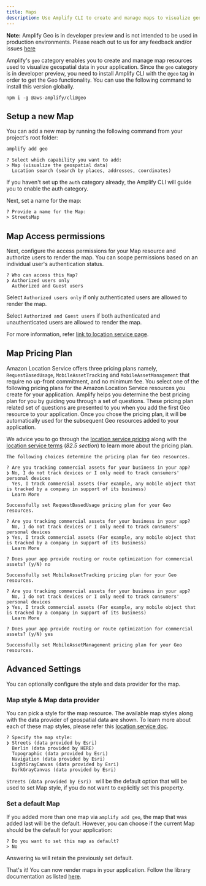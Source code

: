 ```yaml
---
title: Maps
description: Use Amplify CLI to create and manage maps to visualize geospatial data in your app.
---
```

<amplify-callout>

**Note:** Amplify Geo is in developer preview and is not intended to be used in production environments. Please reach out to us for any feedback and/or issues [here](https://github.com/aws-amplify/amplify-cli/issues)

</amplify-callout>

Amplify's `geo` category enables you to create and manage map resources used to visualize geospatial data in your application.
Since the `geo` category is in developer preview, you need to install Amplify CLI with the `@geo` tag in order to get the Geo functionality. You can use the following command to install this version globally.

```console
npm i -g @aws-amplify/cli@geo
```

## Setup a new Map

You can add a new map by running the following command from your project's root folder:

```bash
amplify add geo
```
```console
? Select which capability you want to add:
> Map (visualize the geospatial data)
  Location search (search by places, addresses, coordinates)
```
If you haven't set up the `auth` category already, the Amplify CLI will guide you to enable the auth category.

Next, set a name for the map: 

```console
? Provide a name for the Map:
> StreetsMap
```

## Map Access permissions

Next, configure the access permissions for your Map resource and authorize users to render the map.
You can scope permissions based on an individual user's authentication status.

```console
? Who can access this Map?
❯ Authorized users only
  Authorized and Guest users
```

Select `Authorized users only` if only authenticated users are allowed to render the map.

Select `Authorized and Guest users` if both authenticated and unauthenticated users are allowed to render the map.

For more information, refer [link to location service page](https://docs.aws.amazon.com/location/latest/developerguide/security_iam_id-based-policy-examples.html#security_iam_id-based-policy-examples-get-map-tiles).

## Map Pricing Plan
Amazon Location Service offers three pricing plans namely, `RequestBasedUsage`, `MobileAssetTracking` and `MobileAssetManagement` that require no up-front commitment, and no minimum fee.
You select one of the following pricing plans for the Amazon Location Service resources you create for your application.
Amplify helps you determine the best pricing plan for you by guiding you through a set of questions.
These pricing plan related set of questions are presented to you when you add the first Geo resource to your application. 
Once you chose the pricing plan, it will be automatically used for the subsequent Geo resources added to your application.

We advice you to go through the [location service pricing](https://aws.amazon.com/location/pricing/) along with the [location service terms](https://aws.amazon.com/service-terms/) (_82.5 section_) to learn more about the pricing plan.

```console
The following choices determine the pricing plan for Geo resources.

? Are you tracking commercial assets for your business in your app?
❯ No, I do not track devices or I only need to track consumers' personal devices 
  Yes, I track commercial assets (For example, any mobile object that is tracked by a company in support of its business)
  Learn More

Successfully set RequestBasedUsage pricing plan for your Geo resources.
```

```console
? Are you tracking commercial assets for your business in your app?
  No, I do not track devices or I only need to track consumers' personal devices 
❯ Yes, I track commercial assets (For example, any mobile object that is tracked by a company in support of its business)
  Learn More

? Does your app provide routing or route optimization for commercial assets? (y/N) no

Successfully set MobileAssetTracking pricing plan for your Geo resources.
```

```console
? Are you tracking commercial assets for your business in your app?
  No, I do not track devices or I only need to track consumers' personal devices 
❯ Yes, I track commercial assets (For example, any mobile object that is tracked by a company in support of its business)
  Learn More

? Does your app provide routing or route optimization for commercial assets? (y/N) yes

Successfully set MobileAssetManagement pricing plan for your Geo resources.
```

## Advanced Settings
You can optionally configure the style and data provider for the map.

### Map style & Map data provider
You can pick a style for the map resource. The available map styles along with the data provider of geospatial data are shown. To learn more about each of these map styles, please refer this [location service doc](https://docs.aws.amazon.com/location-maps/latest/APIReference/API_MapConfiguration.html).

```console
? Specify the map style:
❯ Streets (data provided by Esri) 
  Berlin (data provided by HERE) 
  Topographic (data provided by Esri) 
  Navigation (data provided by Esri) 
  LightGrayCanvas (data provided by Esri) 
  DarkGrayCanvas (data provided by Esri)
```

`Streets (data provided by Esri) ` will be the default option that will be used to set Map style, if you do not want to explicitly set this property. 

### Set a default Map
If you added more than one map via `amplify add geo`, the map that was added last will be the default. 
However, you can choose if the current Map should be the default for your application:

```console
? Do you want to set this map as default?
> No
```
Answering `No` will retain the previously set default.

That's it! You can now render maps in your application. Follow the library documentation as listed [here](~/lib/geo/maps.md).

